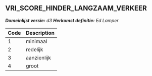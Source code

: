 ## VRI_SCORE_HINDER_LANGZAAM_VERKEER

*__Domeinlijst versie:__ d3*
*__Herkomst definitie:__ Ed Lamper*

|__Code__ |__Description__	|
|	---	|	---	|
| 1 | minimaal |
| 2 | redelijk |
| 3 | aanzienlijk |
| 4 | groot |